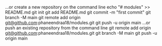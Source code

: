 …or create a new repository on the command line
echo "# modules" >> README.md
git init
git add README.md
git commit -m "first commit"
git branch -M main
git remote add origin git@github.com:phaneendraa18/modules.git
git push -u origin main
…or push an existing repository from the command line
git remote add origin git@github.com:phaneendraa18/modules.git
git branch -M main
git push -u origin main

